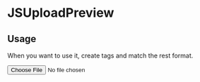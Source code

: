# JSUploadPreview 
## Usage
When you want to use it, create tags and match the rest format.

<tag class="JSUploadPreview">
	<input type="file" name="img_file" accept="image/*">
	<img src="" hidden="">
    <div hidden="">×</div>
</tag>

